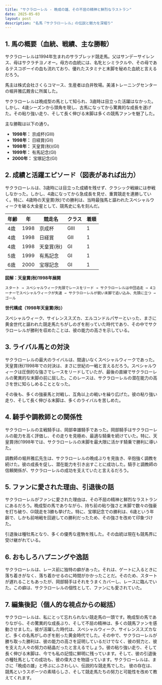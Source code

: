```yaml
---
title: "サクラローレル - 晩成の雄、その不屈の精神と鮮烈なラストラン"
date: 2025-05-03
layout: post
description: "名馬『サクラローレル』の伝説と魅力を深堀り"
---
```


## 1. 馬の概要（血統、戦績、主な勝鞍）

サクラローレルは1994年生まれのサラブレッド競走馬。父はサンデーサイレンス、母はサクラチヨノオー。母方の血統には、名牝ヒシミラクルや、その母であるテスコボーイの血も流れており、優れたスタミナと末脚を秘めた血統と言えるだろう。

馬主は株式会社さくらコマース、生産者は白井牧場。美浦トレーニングセンターの堀井雅広厩舎に所属した。

サクラローレルは晩成型の馬として知られ、3歳時は目立った活躍はなかった。しかし、4歳シーズンから頭角を現し、古馬になってから驚異的な成長を遂げた。その粘り強い走り、そして長く伸びる末脚は多くの競馬ファンを魅了した。

主な勝鞍は以下の通り。

* **1998年：** 京成杯(GⅢ)
* **1998年：** 日経賞(GⅡ)
* **1998年：** 天皇賞(秋)(GⅠ)
* **1999年：** 有馬記念(GⅠ)
* **2000年：** 宝塚記念(GⅠ)


## 2. 成績と活躍エピソード（図表があれば出力）

サクラローレルは、3歳時には目立った成績を残せず、クラシック戦線には参戦しなかった。しかし、4歳になってから急成長を見せ、重賞競走を連勝していく。特に、4歳時の天皇賞(秋)での勝利は、当時最強馬と謳われたスペシャルウィークを破る大金星として、競馬史に名を刻んだ。

| 年齢 | 年  | 競走名           | クラス | 着順 |
|------|-----|--------------------|-------|------|
| 4歳  | 1998 | 京成杯             | GⅢ    | 1     |
| 4歳  | 1998 | 日経賞             | GⅡ    | 1     |
| 4歳  | 1998 | 天皇賞(秋)         | GⅠ    | 1     |
| 5歳  | 1999 | 有馬記念           | GⅠ    | 1     |
| 6歳  | 2000 | 宝塚記念           | GⅠ    | 1     |


**図解：天皇賞(秋)1998年展開**

```
スタート → スペシャルウィーク先頭でレースをリード → サクラローレルは中団追走 → 4コーナーでスペシャルウィークが失速 → サクラローレルが鋭い末脚で追い込み、先頭に立つ → ゴール
```

**世代構成（1998年天皇賞(秋)）**

スペシャルウィーク、サイレンススズカ、エルコンドルパサーといった、まさに黄金世代と謳われた競走馬たちがしのぎを削っていた時代であり、その中でサクラローレルが勝利を収めたことは、彼の能力の高さを示している。


## 3. ライバル馬との対決

サクラローレルの最大のライバルは、間違いなくスペシャルウィークであった。天皇賞(秋)1998年での対決は、まさに世紀の一戦と言えるだろう。スペシャルウィークは圧倒的な強さでレースをリードしていたが、最後の直線でサクラローレルの驚異的な末脚の前に屈した。このレースは、サクラローレルの潜在能力の高さを世に知らしめることとなった。

その後も、多くの強豪馬と対戦し、互角以上の戦いを繰り広げた。彼の粘り強い走り、そして長く伸びる末脚は、多くのライバルを苦しめた。


## 4. 騎手や調教師との関係性

サクラローレルの主戦騎手は、岡部幸雄騎手であった。岡部騎手はサクラローレルの能力を高く評価し、その走りを見極め、最適な騎乗を続けていた。特に、天皇賞(秋)1998年では、サクラローレルの末脚を最大限に活かす騎乗で勝利に導いた。

調教師の堀井雅広先生は、サクラローレルの晩成ぶりを見抜き、辛抱強く調教を続けた。彼の成長を促し、潜在能力を引き出すことに成功した。騎手と調教師の信頼関係が、サクラローレルの成功を支えていたと言えるだろう。


## 5. ファンに愛された理由、引退後の話

サクラローレルがファンに愛された理由は、その不屈の精神と鮮烈なラストランにあるだろう。晩成型の馬でありながら、持ち前の粘り強さと末脚で数々の強豪を打ち破り、GⅠ競走を3勝も挙げた。特に、宝塚記念での勝利は、6歳という年齢で、しかも前哨戦を回避しての勝利だったため、その強さを改めて印象づけた。

引退後は種牡馬となり、多くの優秀な産駒を残した。その血統は現在も競馬界に受け継がれている。


## 6. おもしろハプニングや逸話

サクラローレルは、レース前に独特の癖があった。それは、ゲートに入るときに落ち着きがなく、落ち着かせるのに時間がかかったことだ。そのため、スタートが遅れることもあったが、岡部騎手はそれをうまくカバーし、レースに臨んでいた。この癖は、サクラローレルの個性として、ファンにも愛されていた。


## 7. 編集後記（個人的な視点からの総括）

サクラローレルは、私にとって忘れられない競走馬の一頭です。晩成型の馬でありながら、その驚異的な成長ぶり、そして不屈の精神は、多くの競馬ファンを感動させました。彼が活躍した時代は、スペシャルウィーク、サイレンススズカなど、多くの名馬がしのぎを削った黄金時代でした。その中で、サクラローレルが勝ち取った勝利は、彼の能力の高さを証明しているだけでなく、彼の努力と、彼を支えた人々の努力の結晶だったと言えるでしょう。彼の粘り強い走り、そして長く伸びる末脚は、今でも私の記憶に鮮明に残っています。そして、彼の引退後の種牡馬としての成功も、彼の偉大さを物語っています。サクラローレルは、まさに「晩成の雄」と呼ぶにふさわしい、伝説的な競走馬でした。  彼の存在は、競馬というスポーツの素晴らしさ、そして競走馬たちの努力と可能性を改めて教えてくれます。
